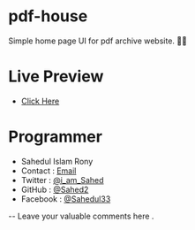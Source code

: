 # pdf-house
Simple home page UI for pdf archive website. 🎉🎁

# Live Preview
- [Click Here](http://sahed2.github.io/pdf-house)

# Programmer
 - Sahedul Islam Rony
 - Contact : [Email](mailto:sahedulislamofficial@gmail.com)
 - Twitter : [@i_am_Sahed](https://twitter.com/i_am_Sahed)
 - GitHub : [@Sahed2](https://github.com/Sahed2)
 - Facebook : [@Sahedul33](https://fb.me/Sahedul33)


-- Leave your valuable comments here .
